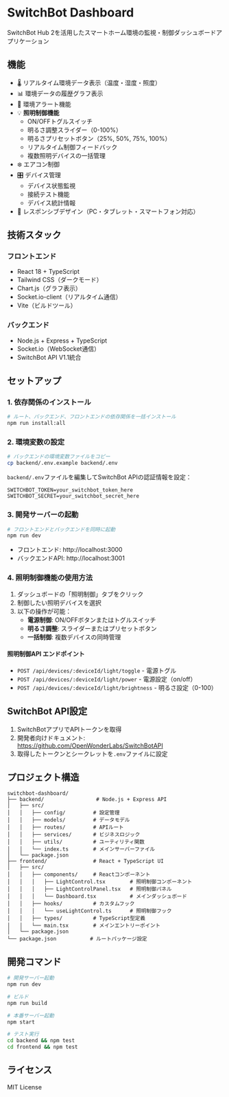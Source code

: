 # SwitchBot Dashboard

SwitchBot Hub 2を活用したスマートホーム環境の監視・制御ダッシュボードアプリケーション

## 機能

- 🌡️ リアルタイム環境データ表示（温度・湿度・照度）
- 📊 環境データの履歴グラフ表示
- 🚨 環境アラート機能
- 💡 **照明制御機能**
  - ON/OFFトグルスイッチ
  - 明るさ調整スライダー（0-100%）
  - 明るさプリセットボタン（25%, 50%, 75%, 100%）
  - リアルタイム制御フィードバック
  - 複数照明デバイスの一括管理
- ❄️ エアコン制御
- 🎛️ デバイス管理
  - デバイス状態監視
  - 接続テスト機能
  - デバイス統計情報
- 📱 レスポンシブデザイン（PC・タブレット・スマートフォン対応）

## 技術スタック

### フロントエンド
- React 18 + TypeScript
- Tailwind CSS（ダークモード）
- Chart.js（グラフ表示）
- Socket.io-client（リアルタイム通信）
- Vite（ビルドツール）

### バックエンド
- Node.js + Express + TypeScript
- Socket.io（WebSocket通信）
- SwitchBot API V1.1統合

## セットアップ

### 1. 依存関係のインストール

```bash
# ルート、バックエンド、フロントエンドの依存関係を一括インストール
npm run install:all
```

### 2. 環境変数の設定

```bash
# バックエンドの環境変数ファイルをコピー
cp backend/.env.example backend/.env
```

`backend/.env`ファイルを編集してSwitchBot APIの認証情報を設定：

```env
SWITCHBOT_TOKEN=your_switchbot_token_here
SWITCHBOT_SECRET=your_switchbot_secret_here
```

### 3. 開発サーバーの起動

```bash
# フロントエンドとバックエンドを同時に起動
npm run dev
```

- フロントエンド: http://localhost:3000
- バックエンドAPI: http://localhost:3001

### 4. 照明制御機能の使用方法

1. ダッシュボードの「照明制御」タブをクリック
2. 制御したい照明デバイスを選択
3. 以下の操作が可能：
   - **電源制御**: ON/OFFボタンまたはトグルスイッチ
   - **明るさ調整**: スライダーまたはプリセットボタン
   - **一括制御**: 複数デバイスの同時管理

#### 照明制御API エンドポイント

- `POST /api/devices/:deviceId/light/toggle` - 電源トグル
- `POST /api/devices/:deviceId/light/power` - 電源設定（on/off）
- `POST /api/devices/:deviceId/light/brightness` - 明るさ設定（0-100）

## SwitchBot API設定

1. SwitchBotアプリでAPIトークンを取得
2. 開発者向けドキュメント: https://github.com/OpenWonderLabs/SwitchBotAPI
3. 取得したトークンとシークレットを`.env`ファイルに設定

## プロジェクト構造

```
switchbot-dashboard/
├── backend/                 # Node.js + Express API
│   ├── src/
│   │   ├── config/         # 設定管理
│   │   ├── models/         # データモデル
│   │   ├── routes/         # APIルート
│   │   ├── services/       # ビジネスロジック
│   │   ├── utils/          # ユーティリティ関数
│   │   └── index.ts        # メインサーバーファイル
│   └── package.json
├── frontend/               # React + TypeScript UI
│   ├── src/
│   │   ├── components/     # Reactコンポーネント
│   │   │   ├── LightControl.tsx        # 照明制御コンポーネント
│   │   │   ├── LightControlPanel.tsx   # 照明制御パネル
│   │   │   └── Dashboard.tsx           # メインダッシュボード
│   │   ├── hooks/          # カスタムフック
│   │   │   └── useLightControl.ts      # 照明制御フック
│   │   ├── types/          # TypeScript型定義
│   │   └── main.tsx        # メインエントリーポイント
│   └── package.json
└── package.json           # ルートパッケージ設定
```

## 開発コマンド

```bash
# 開発サーバー起動
npm run dev

# ビルド
npm run build

# 本番サーバー起動
npm start

# テスト実行
cd backend && npm test
cd frontend && npm test
```

## ライセンス

MIT License